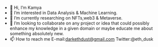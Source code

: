 - 👋 Hi, I’m Kamya 
- 👀 I’m interested in Data Analysis & Machine Learning.
- 🌱 I’m currently researching on NFTs,web3 & Metaverse.
- 💞️ I’m looking to collaborate on any project or idea that could possibly enhance my knowledge in a given domain or maybe educate me about something absolutely new.
- 📫 How to reach me E-mail:darkethdust@gmail.com
                     Twitter:@eth_dusk


<!---
Kamya90/Kamya90 is a ✨ special ✨ repository because its `README.md` (this file) appears on your GitHub profile.
You can click the Preview link to take a look at your changes.
[![@dark's Holopin board](https://holopin.io/api/user/board?user=dark)](https://holopin.io/@dark)
--->

